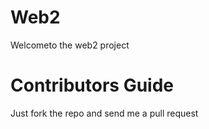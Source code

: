 Web2
====

Welcometo the web2 project

Contributors Guide
==================

Just fork the repo and send me a pull request
